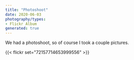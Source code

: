 ```yaml
---
title: "Photoshoot"
date: 2020-06-03
photography/types:
- Flickr Album
generated: true
---
```

We had a photoshoot, so of course I took a couple pictures. 

{{< flickr set="72157714653999556" >}}
    